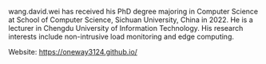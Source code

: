 
wang.david.wei has received his PhD degree majoring in Computer Science at School of Computer Science, Sichuan University, China in 2022.
He is a lecturer in Chengdu University of Information Technology.
His research interests include non-intrusive load monitoring and edge computing.


Website: https://oneway3124.github.io/

<!--
**oneway3124/oneway3124** is a ✨ _special_ ✨ repository because its `README.md` (this file) appears on your GitHub profile.

Here are some ideas to get you started:

- 🔭 I’m currently working on ...
- 🌱 I’m currently learning ...
- 👯 I’m looking to collaborate on ...
- 🤔 I’m looking for help with ...
- 💬 Ask me about ...
- 📫 How to reach me: ...
- 😄 Pronouns: ...
- ⚡ Fun fact: ...
-->
